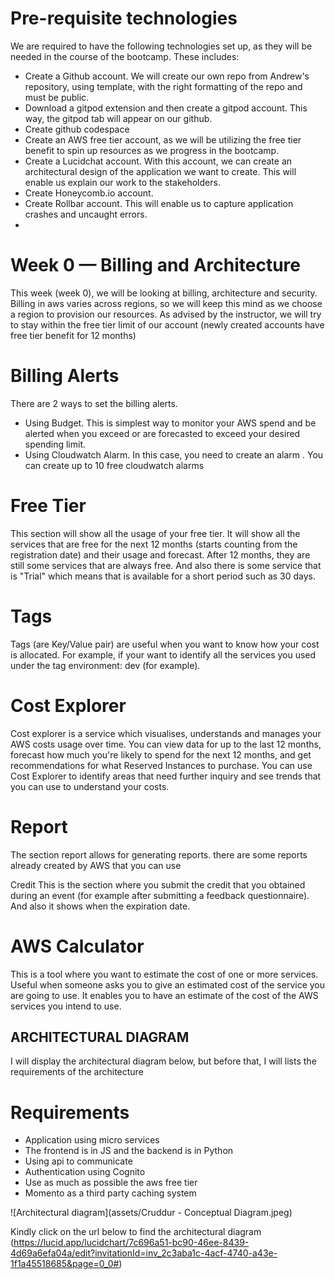 # Pre-requisite technologies

We are required to have the following technologies set up, as they will be needed in the course of the bootcamp. These  includes:

- Create a Github account. We will create our own repo from Andrew's repository, using template, with the right formatting of the repo and must be public.
- Download a gitpod extension and then create a gitpod account. This way, the gitpod tab will appear on our github.
- Create github codespace
- Create an AWS free tier account, as we will be utilizing the free tier benefit to spin up resources as we progress in the bootcamp.
- Create a Lucidchat account. With this account, we can create an architectural design of the application we want to create. This will enable us explain our work to the   stakeholders.
- Create Honeycomb.io account.
- Create Rollbar account. This will enable us to capture application crashes and uncaught errors. 
- 
# Week 0 — Billing and Architecture
This week (week 0), we will be looking at billing, architecture and security.
Billing in aws varies across regions, so we will keep this mind as we choose a region to provision our resources. As advised by the instructor, we will try to stay within the free tier limit of our account (newly created accounts have free tier benefit for 12 months)

# Billing Alerts

There are 2 ways to set the billing alerts.

- Using Budget. This is simplest way to monitor your AWS spend and be alerted when you exceed or are forecasted to exceed your desired spending limit.
- Using Cloudwatch Alarm. In this case, you need to create an alarm . You can create up to 10 free cloudwatch alarms

# Free Tier
This section will show all the usage of your free tier. It will show all the services that are free for the next 12 months (starts counting from the registration date) and their usage and forecast. After 12 months, they are still some services that are always free. And also there is some service that is "Trial" which means that is available for a short period such as 30 days.

# Tags
Tags (are Key/Value pair) are useful when you want to know how your cost is allocated. For example, if your want to identify all the services you used under the tag environment: dev (for example).

# Cost Explorer
Cost explorer is a service which visualises, understands and manages your AWS costs usage over time. You can view data for up to the last 12 months, forecast how much you're likely to spend for the next 12 months, and get recommendations for what Reserved Instances to purchase. You can use Cost Explorer to identify areas that need further inquiry and see trends that you can use to understand your costs.

# Report
The section report allows for generating reports. there are some reports already created by AWS that you can use

Credit
This is the section where you submit the credit that you obtained during an event (for example after submitting a feedback questionnaire). And also it shows when the expiration date.

# AWS Calculator
This is a tool where you want to estimate the cost of one or more services. Useful when someone asks you to give an estimated cost of the service you are going to use. It enables you to have an estimate of the cost of the AWS services you intend to use.

## ARCHITECTURAL DIAGRAM

I will display the architectural diagram below, but before that, I will lists the requirements of the architecture

# Requirements
- Application using micro services
- The frontend is in JS and the backend is in Python
- Using api to communicate
- Authentication using Cognito
- Use as much as possible the aws free tier
- Momento as a third party caching system

![Architectural diagram](assets/Cruddur - Conceptual Diagram.jpeg)

Kindly click on the url below to find the architectural diagram
(https://lucid.app/lucidchart/7c696a51-bc90-46ee-8439-4d69a6efa04a/edit?invitationId=inv_2c3aba1c-4acf-4740-a43e-1f1a45518685&page=0_0#)



